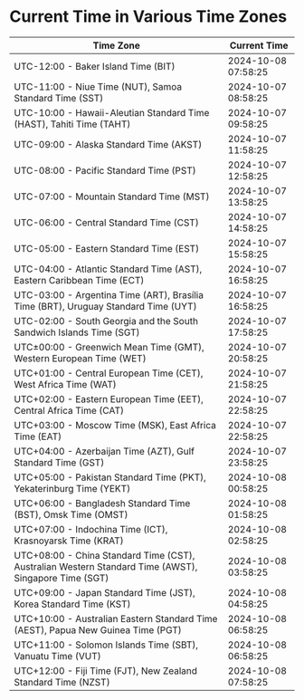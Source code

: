 # Current Time in Various Time Zones

| Time Zone | Current Time |
|-----------|--------------|
| UTC-12:00 - Baker Island Time (BIT) | 2024-10-08 07:58:25 |
| UTC-11:00 - Niue Time (NUT), Samoa Standard Time (SST) | 2024-10-07 08:58:25 |
| UTC-10:00 - Hawaii-Aleutian Standard Time (HAST), Tahiti Time (TAHT) | 2024-10-07 09:58:25 |
| UTC-09:00 - Alaska Standard Time (AKST) | 2024-10-07 11:58:25 |
| UTC-08:00 - Pacific Standard Time (PST) | 2024-10-07 12:58:25 |
| UTC-07:00 - Mountain Standard Time (MST) | 2024-10-07 13:58:25 |
| UTC-06:00 - Central Standard Time (CST) | 2024-10-07 14:58:25 |
| UTC-05:00 - Eastern Standard Time (EST) | 2024-10-07 15:58:25 |
| UTC-04:00 - Atlantic Standard Time (AST), Eastern Caribbean Time (ECT) | 2024-10-07 16:58:25 |
| UTC-03:00 - Argentina Time (ART), Brasília Time (BRT), Uruguay Standard Time (UYT) | 2024-10-07 16:58:25 |
| UTC-02:00 - South Georgia and the South Sandwich Islands Time (SGT) | 2024-10-07 17:58:25 |
| UTC±00:00 - Greenwich Mean Time (GMT), Western European Time (WET) | 2024-10-07 20:58:25 |
| UTC+01:00 - Central European Time (CET), West Africa Time (WAT) | 2024-10-07 21:58:25 |
| UTC+02:00 - Eastern European Time (EET), Central Africa Time (CAT) | 2024-10-07 22:58:25 |
| UTC+03:00 - Moscow Time (MSK), East Africa Time (EAT) | 2024-10-07 22:58:25 |
| UTC+04:00 - Azerbaijan Time (AZT), Gulf Standard Time (GST) | 2024-10-07 23:58:25 |
| UTC+05:00 - Pakistan Standard Time (PKT), Yekaterinburg Time (YEKT) | 2024-10-08 00:58:25 |
| UTC+06:00 - Bangladesh Standard Time (BST), Omsk Time (OMST) | 2024-10-08 01:58:25 |
| UTC+07:00 - Indochina Time (ICT), Krasnoyarsk Time (KRAT) | 2024-10-08 02:58:25 |
| UTC+08:00 - China Standard Time (CST), Australian Western Standard Time (AWST), Singapore Time (SGT) | 2024-10-08 03:58:25 |
| UTC+09:00 - Japan Standard Time (JST), Korea Standard Time (KST) | 2024-10-08 04:58:25 |
| UTC+10:00 - Australian Eastern Standard Time (AEST), Papua New Guinea Time (PGT) | 2024-10-08 06:58:25 |
| UTC+11:00 - Solomon Islands Time (SBT), Vanuatu Time (VUT) | 2024-10-08 06:58:25 |
| UTC+12:00 - Fiji Time (FJT), New Zealand Standard Time (NZST) | 2024-10-08 07:58:25 |
